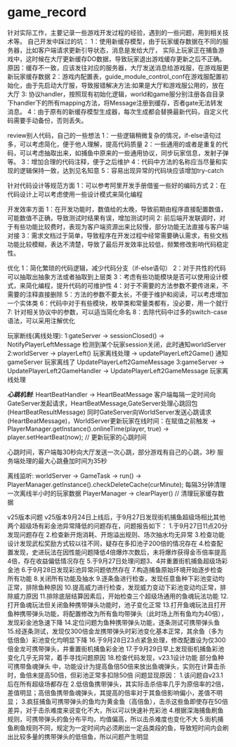 # game_record
针对实际工作，主要记录一些游戏开发过程的经验，遇到的一些问题，用到相关技术等。
自己开发中踩过的坑：
1：使用新缓存模型，由于玩家缓存数据在不同的服务器，比如客户端请求更新引导状态，消息是发给大厅，
  实际上玩家正在捕鱼游戏中，这时候在大厅更新缓存DO数据，导致玩家退出游戏缓存更新之后不正确。
  原因：缓存不一致，应该发往对应的服务器，大厅发送消息给游戏服，在游戏服更新玩家缓存数据
2：游戏内配置表，guide_module_control_conf在游戏服配置初始化，由于先启动大厅服，导致报错解决方法:如果是大厅和游戏服公用的，放在大厅
3: 协议handler，按照现有初始化逻辑，world和game服分别注册各自目录下handler下的所有mapping方法，将Message注册到缓存，否者gate无法转发消息。
4：由于原有的新缓存模型生成器，每次生成都会替换最新代码，自定义代码需要手动备份，否则丢失。
 
review别人代码，自己的一些想法
1：一些逻辑稍微复杂的情况，if-else语句过多，可以考虑简化，便于他人理解，提高代码质量
2：一些通用的或者是重复的代码，可以考虑抽取出来，如捕鱼中原来的一些通用协议，同步玩家信息，发射子弹等。
3：增加合理的代码注释，便于之后维护
4：代码中方法的名称应当尽量和实现的逻辑保持一致，达到见名知意
5：容易出现异常的代码块应该增加try-catch

针对代码设计等规范方面
1：可以参考阿里开发手册借鉴一些好的编码方式
2：在代码设计上可以考虑使用一些设计模式来简化编程

开发效率方面
1：在开发功能时，数值给的太晚，导致前期由程序直接配置数值，可能数值不正确，导致测试时结果有误，增加测试时间
2: 前后端开发联调时，对于有些功能比较费时，表现为客户端资源出来比较慢，部分功能无法直接与客户端对接
3：需求文档过于简单，导致程序在开发过程中经常需要确认需求，有些文档功能比较模糊，表达不清楚，导致了最后开发效率比较低，频繁修改影响代码稳定性。

优化
1：简化繁琐的代码逻辑，减少代码分支（if-else语句）
2：对于共性的代码可以抽取出抽象方法或者抽取到上层类
3：考虑有些功能模块是否可以使用设计模式，来简化编程，提升代码的可维护性
4：对于不需要的方法参数不要传进来，不需要的注释直接删除
5：方法的参数不要太长，不便于维护和阅读，可以考虑增加一个实体类
6：代码中对于有些模块，枚举类和常量类都有，没必要，用一个就行
7: 针对相关协议中的参数，可以适当简化命名
8：去除代码中过多的switch-case语法，可以采用注解优化


玩家断线(离线处理):
1:gateServer -> sessionClosed()  -> NotifyPlayerLeftMessage
  检测到某个玩家session关闭，此时通知worldServer
2:worldServer -> playerLeft() 玩家离线处理  -> updatePlayerLeft2Game() 通知gameServer 玩家离线了 UpdatePlayerLeft2GameMessage
3:gameServer -> UpdatePlayerLeft2GameHandler ->  UpdatePlayerLeft2GameMessage 玩家离线处理


***心跳机制***:
HeartBeatHandler -> HeartBeatMessage
客户端每隔一定时间向GateServer发起请求，HeartBeatMessage,GateServer处理心跳回包(HeartBeatResultMessage)
同时GateServer向WorldServer发送心跳请求(HeartBeatMessage)，WorldServer更新玩家在线时间：在赋值之前触发
-> PlayerManager.getInstance().onlineTime(player, true) -> player.setHeartBeat(now); // 更新玩家的心跳时间

心跳时间，客户端每30秒向大厅发送一次心跳，部分游戏有自己的心跳，3秒
服务端处理的最大心跳叠加时间为35秒


离线监听:
worldServer -> GameTask -> run() -> PlayerManager.getInstance().checkDeleteCache(curMinute);
每隔3分钟清理一次离线半小时的玩家数据
PlayerManager -> clearPlayer() // 清理玩家缓存数据

v25版本问题
v25版本9月24日上线后，于9月27日发现街机捕鱼超级场相比其他两个超级场有彩金池异常降低的问题存在，问题报告如下：
  1.于9月27日11点20分发现问题存在
  2.检查新开炮消耗、开炮溢出规则、场次抽水均无异常
  3.检查功能设计发现武松奖励方式较以往不同，疑存在多扣池子200倍的情况存在
  4.检查配置发现，史进玩法在因性能问题降低4倍爆炸次数后，未将爆炸获得金币倍率提高4倍，存在收益偏低情况存在
  5.于9月27日处理问题3、4并重置街机捕鱼超级场彩金池
  6.于9月28日发现彩池异常问题依然存在
  7.构造捕鱼原始环境开始逐步检查所有功能
  8.关闭所有功能及抽水
  9.逐条鱼进行检查，发现任意鱼种下彩池变动均正常，排除鱼种原因
  10.提高威力进行检查，发现威力变动下彩池变动均正常，排除威力原因
  11.排除底层结算因素后，开始检查三个超级场通用的鱼魂玩法功能
  12.打开鱼魂玩法但关闭鱼种携带弹头功能时，池子变化正常
  13.打开鱼魂玩法且打开鱼种携带弹头功能，将配置修改为所有鱼均带弹头（此时场上所有鱼均为40倍），发现彩金池急速下降
  14.定位问题为鱼种携带弹头功能，逐条测试可携带弹头鱼
  15.经逐条测试，发现仅300倍金龙携带弹头时彩池变化基本正常，其余鱼（多为低倍鱼）彩池变化均明显下降
  16.于9月28日23点紧急处理，修改配置设为仅300倍金龙可携带弹头，并重置街机捕鱼彩金池
  17.于9月29日早上发现街机捕鱼彩池变化几乎无异常，着手寻找问题原因
  18.检查代码发现，v23.1设计功能 部分鱼种可携带鱼魂弹头 中，功能设计为提高鱼倍50倍来放出鱼魂弹头，实则在计算击杀时，鱼倍未提高50倍，但彩池正常多扣除50倍
问题显现原因：
  1.该问题自v23.1后在所有超级场都存在
  2.低倍鱼携带弹头，其实际击杀倍率几乎为原倍率的2倍，差值明显；高倍鱼携带鱼魂弹头，其提高的倍率对于其鱼倍影响偏小，差值不明显；
  3.疯狂捕鱼可携带弹头的鱼均为黄金鱼（高倍鱼），击杀这些鱼即使存在50倍差异，对于击杀难度来说变化不大，所以可以快速补充彩池
  4.根据深海捕鱼刷鱼规则，可携带弹头的鱼分布平均，均值偏高，所以击杀难度也变化不大
  5.街机捕鱼刷鱼规则不同，规定为一定时间内必须刷出一定品类段的鱼，导致短时间内会刷出比较多量的携带弹头的低倍鱼，所以问题产生明显

